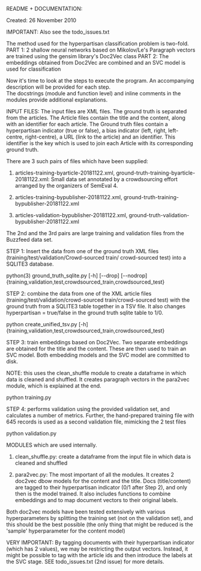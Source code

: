 README + DOCUMENTATION:

Created: 26 November 2010

IMPORTANT: Also see the todo_issues.txt


The method used for the hyperpartisan classification problem is two-fold.
PART 1: 2 shallow neural networks based on Mikolov/Le's Paragraph vectors are trained using the gensim library's Doc2Vec class
PART 2: The embeddings obtained from Doc2Vec are combined and an SVC model is used for classification


Now it's time to look at the steps to execute the program. An accompanying description will be provided for each step. \
The docstrings (module and function level) and inline comments in the modules provide additional explanations.


INPUT FILES:
The input files are XML files. The ground truth is separated from the articles.
The Article files contain the title and the content, along with an identifier for each article.
The Ground truth files contain a hyperpartisan indicator (true or false), a bias indicator (left, right, left-centre, right-centre),
a URL (link to the article) and an identifier.
This identifier is the key which is used to join each Article with its corresponding ground truth.

There are 3 such pairs of files which have been supplied:

1. articles-training-byarticle-20181122.xml, ground-truth-training-byarticle-20181122.xml:
Small data set annotated by a crowdsourcing effort arranged by the organizers of SemEval 4.

2. articles-training-bypublisher-20181122.xml, ground-truth-training-bypublisher-20181122.xml
3. articles-validation-bypublisher-20181122.xml, ground-truth-validation-bypublisher-20181122.xml

The 2nd and the 3rd pairs are large training and validation files from the Buzzfeed data set.


STEP 1: Insert the data from one of the ground truth XML files (training/test/validation/Crowd-sourced train/
crowd-sourced test) into a SQLITE3 database.

python(3) ground_truth_sqlite.py [-h] [--drop] [--nodrop]
                  {training,validation,test,crowdsourced_train,crowdsourced_test}

STEP 2: combine the data from one of the XML article files (training/test/validation/crowd-sourced train/crowd-sourced test)
with the ground truth from a SQLITE3 table together in a TSV file. It also changes hyperpartisan = true/false in the
ground truth sqlite table to 1/0.

python create_unified_tsv.py [-h]
                {training,validation,test,crowdsourced_train,crowdsourced_test}

STEP 3: train embeddings based on Doc2Vec. Two separate embeddings are obtained for the title and the content.
These are then used to train an SVC model. Both embedding models and the SVC model are committed to disk.

NOTE: this uses the clean_shuffle module to create a dataframe in which data is cleaned and shuffled.
      It creates paragraph vectors in the para2vec module, which is explained at the end.

python training.py

STEP 4: performs validation using the provided validation set, and calculates a number of metrics. Further, the
hand-prepared training file with 645 records is used as a second validation file, mimicking the 2 test files

python validation.py


MODULES which are used internally.

1. clean_shuffle.py: create a dataframe from the input file in which data is cleaned and shuffled

2. para2vec.py: The most important of all the modules. 
It creates 2 doc2vec dbow models for the content and the title. Docs (title/content) are tagged to their hyperpartisan
indicator (0/1 after Step 2), and only then is the model trained. 
It also includes functions to combine embeddings and to map document vectors to their original labels.

Both doc2vec models have been tested extensively with various hyperparameters by splitting the training set (not on the validation set), 
and this should be the best possible (the only thing that might be reduced is the 'sample' hyperparameter for the content model)

VERY IMPORTANT: By tagging documents with their hyperpartisan indicator (which has 2 values), we may be restricting the output
vectors. Instead, it might be possible to tag with the article ids and then introduce the labels at the SVC stage.
SEE todo_issues.txt (2nd issue) for more details.